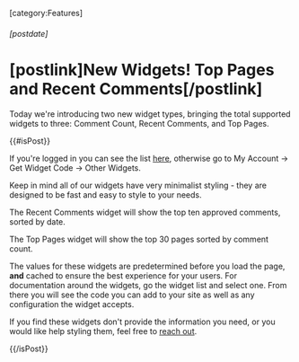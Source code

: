 [category:Features]

###### [postdate]
# [postlink]New Widgets! Top Pages and Recent Comments[/postlink]

Today we're introducing two new widget types, bringing the total supported widgets to three: Comment Count, Recent Comments, and Top Pages.

{{#isPost}}

If you're logged in you can see the list <a href="https://fastcomments.com/auth/my-account/widgets" target="_blank">here</a>, otherwise go to My Account -> Get Widget Code -> Other Widgets.

Keep in mind all of our widgets have very minimalist styling - they are designed to be fast and easy to style to your needs.

The Recent Comments widget will show the top ten approved comments, sorted by date.

The Top Pages widget will show the top 30 pages sorted by comment count.

The values for these widgets are predetermined before you load the page, **and** cached to ensure the best experience for your users. For documentation around the widgets, go the widget
list and select one. From there you will see the code you can add to your site as well as any configuration the widget accepts.

If you find these widgets don't provide the information you need, or you would like help styling them, feel free to <a href="https://fastcomments.com/auth/my-account/help" target="_blank">reach out</a>.

{{/isPost}}
